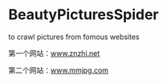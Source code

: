 # BeautyPicturesSpider
to crawl pictures from fomous websites


第一个网站：www.znzhi.net

第二个网站：www.mmjpg.com
